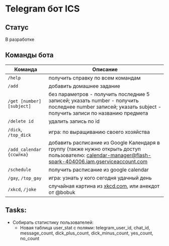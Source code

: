 # Telegram бот ICS
## Статус

В разработке

## Команды бота

| Команда                   | Описание                                                                                                                                                  |
|---------------------------|-----------------------------------------------------------------------------------------------------------------------------------------------------------|
| `/help`                   | получить справку по всем командам                                                                                                                         |
| `/add`                    | добавить домашнее задание                                                                                                                                 |
| `/get [number] [subject]` | без параметров - получить последние 5 записей; указать number - получить последнее number записей; указать subject - получить записи по названию предмета |
| `/delete id`              | удалить запись по id                                                                                                                                      |
| `/dick`, `/top_dick`      | игра: по выращиванию своего хозяйства                                                                                                                     |
| `/add_calendar {ссылка}`  | добавить расписание из Google Календаря в группу (также нужно открыть доступ пользователю: calendar-manager@flash-spark-404006.iam.gserviceaccount.com    |
| `/schedule`               | получить расписание из google calendar                                                                                                                    |
| `/gay`, `/top_gay`        | игра: узнать у кого сегодня удачный день                                                                                                                  |
| `/xkcd`, `/joke`          | случайная картина из [xkcd.com](https://xkcd.com/), или анекдот от @bobuk                                                                                 |


## Tasks:
- Собирать статистику пользователей:
  - Новая таблица user_stat с полями:
  telegram_user_id, chat_id, message_count, dick_plus_count, dick_minus_count, yes_count, no_count

